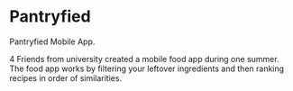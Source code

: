 # Pantryfied
Pantryfied Mobile App.

4 Friends from university created a mobile food app during one summer.<br>
The food app works by filtering your leftover ingredients and then ranking recipes in order of similarities.

